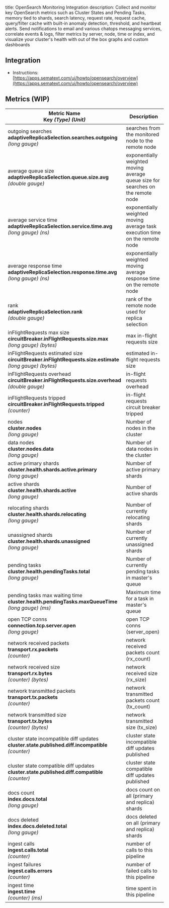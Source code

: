 title: OpenSearch Monitoring Integration
description: Collect and monitor key OpenSearch metrics such as Cluster States and Pending Tasks, memory tied to shards, search latency, request rate, request cache, query/filter cache with built-in anomaly detection, threshold, and heartbeat alerts. Send notifications to email and various chatops messaging services, correlate events & logs, filter metrics by server, node, time or index, and visualize your cluster's health with out of the box graphs and custom dashboards

## Integration

- Instructions: [https://apps.sematext.com/ui/howto/opensearch/overview](https://apps.sematext.com/ui/howto/opensearch/overview)

## Metrics (WIP)

Metric Name<br> Key *(Type)* *(Unit)*                                                                             |  Description
------------------------------------------------------------------------------------------------------------------|-------------------------------------------------------------------
outgoing searches<br>**adaptiveReplicaSelection.searches.outgoing** <br>*(long gauge)*                            |  searches from the monitored node to the remote node
average queue size<br>**adaptiveReplicaSelection.queue.size.avg** <br>*(double gauge)*                            |  exponentially weighted moving average queue size for searches on the remote node
average service time<br>**adaptiveReplicaSelection.service.time.avg** <br>*(long gauge)* *(ns)*                   |  exponentially weighted moving average task execution time on the remote node
average response time<br>**adaptiveReplicaSelection.response.time.avg** <br>*(long gauge)* *(ns)*                 |  exponentially weighted moving average response time on the remote node
rank<br>**adaptiveReplicaSelection.rank** <br>*(double gauge)*                                                    |  rank of the remote node used for replica selection
inFlightRequests max size<br>**circuitBreaker.inFlightRequests.size.max** <br>*(long gauge)* *(bytes)*            |  max in-flight requests size
inFlightRequests estimated size<br>**circuitBreaker.inFlightRequests.size.estimate** <br>*(long gauge)* *(bytes)* |  estimated in-flight requests size
inFlightRequests overhead<br>**circuitBreaker.inFlightRequests.size.overhead** <br>*(double gauge)*               |  in-flight requests overhead
inFlightRequests tripped<br>**circuitBreaker.inFlightRequests.tripped** <br>*(counter)*                           |  in-flight requests circuit breaker tripped
nodes<br>**cluster.nodes** <br>*(long gauge)*                                                                     |  Number of nodes in the cluster
data nodes<br>**cluster.nodes.data** <br>*(long gauge)*                                                           |  Number of data nodes in the cluster
active primary shards<br>**cluster.health.shards.active.primary** <br>*(long gauge)*                              |  Number of active primary shards
active shards<br>**cluster.health.shards.active** <br>*(long gauge)*                                              |  Number of active shards
relocating shards<br>**cluster.health.shards.relocating** <br>*(long gauge)*                                      |  Number of currently relocating shards
unassigned shards<br>**cluster.health.shards.unassigned** <br>*(long gauge)*                                      |  Number of currently unassigned shards
pending tasks<br>**cluster.health.pendingTasks.total** <br>*(long gauge)*                                         |  Number of currently pending tasks in master's queue
pending tasks max waiting time<br>**cluster.health.pendingTasks.maxQueueTime** <br>*(long gauge)* *(ms)*          |  Maximum time for a task in master's queue
open TCP conns<br>**connection.tcp.server.open** <br>*(long gauge)*                                               |  open TCP conns (server_open)
network received packets<br>**transport.rx.packets** <br>*(counter)*                                              |  network received packets count (rx_count)
network received size<br>**transport.rx.bytes** <br>*(counter)* *(bytes)*                                         |  network received size (rx_size)
network transmitted packets<br>**transport.tx.packets** <br>*(counter)*                                           |  network transmitted packets count (tx_count)
network transmitted size<br>**transport.tx.bytes** <br>*(counter)* *(bytes)*                                      |  network transmitted size (tx_size)
cluster state incompatible diff updates<br>**cluster.state.published.diff.incompatible** <br>*(counter)*          |  cluster state incompatible diff updates published
cluster state compatible diff updates<br>**cluster.state.published.diff.compatible** <br>*(counter)*              |  cluster state compatible diff updates published
docs count<br>**index.docs.total** <br>*(long gauge)*                                                             |  docs count on all (primary and replica) shards
docs deleted<br>**index.docs.deleted.total** <br>*(long gauge)*                                                   |  docs deleted on all (primary and replica) shards
ingest calls<br>**ingest.calls.total** <br>*(counter)*                                                            |  number of calls to this pipeline
ingest failures<br>**ingest.calls.errors** <br>*(counter)*                                                        |  number of failed calls to this pipeline
ingest time<br>**ingest.time** <br>*(counter)* *(ms)*                                                             |  time spent in this pipeline


